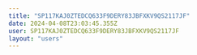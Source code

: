 ```yaml
---
title: "SP117KAJ0ZTEDCQ633F9DERY83JBFXKV9QS2117JF"
date: 2024-04-08T23:03:45.355Z
user: SP117KAJ0ZTEDCQ633F9DERY83JBFXKV9QS2117JF
layout: "users"
---
```

    